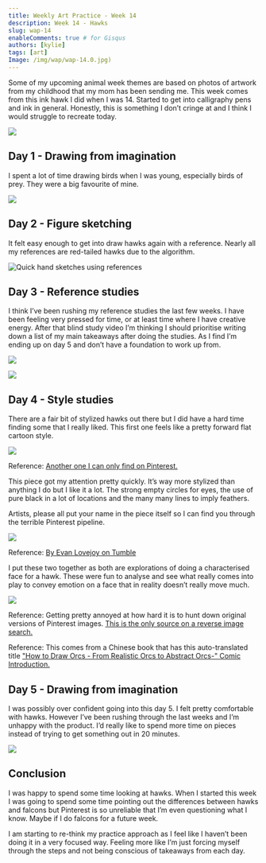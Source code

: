 ```yaml
---
title: Weekly Art Practice - Week 14
description: Week 14 - Hawks
slug: wap-14
enableComments: true # for Gisqus
authors: [kylie]
tags: [art]
Image: /img/wap/wap-14.0.jpg)
---
```


Some of my upcoming animal week themes are based on photos of artwork from my childhood that my mom has been sending me. This week comes from this ink hawk I did when I was 14. Started to get into calligraphy pens and ink in general. Honestly, this is something I don’t cringe at and I think I would struggle to recreate today.

![](/img/wap/wap-14.0.jpg)

<!--truncate-->

## Day 1 - Drawing from imagination

I spent a lot of time drawing birds when I was young, especially birds of prey. They were a big favourite of mine.

![](/img/wap/wap-14.1.png)

## Day 2 - Figure sketching

It felt easy enough to get into draw hawks again with a reference. Nearly all my references are red-tailed hawks due to the algorithm.

![Quick hand sketches using references](/img/wap/wap-14.2.jpg)

## Day 3 - Reference studies

I think I’ve been rushing my reference studies the last few weeks. I have been feeling very pressed for time, or at least time where I have creative energy. After that blind study video I’m thinking I should prioritise writing down a list of my main takeaways after doing the studies. As I find I’m ending up on day 5 and don’t have a foundation to work up from.

![](/img/wap/wap-14.3.1.jpg)

![](/img/wap/wap-14.3.2.jpg)

## Day 4 - Style studies

There are a fair bit of stylized hawks out there but I did have a hard time finding some that I really liked. This first one feels like a pretty forward flat cartoon style.

![](/img/wap/wap-14.4.1.jpg)

Reference: [Another one I can only find on Pinterest.](https://www.pinterest.ca/pin/972073900804728033/)

This piece got my attention pretty quickly. It’s way more stylized than anything I do but I like it a lot. The strong empty circles for eyes, the use of pure black in a lot of locations and the many many lines to imply feathers.

Artists, please all put your name in the piece itself so I can find you through the terrible Pinterest pipeline.

![](/img/wap/wap-14.4.2.jpg)

Reference: [By Evan Lovejoy on Tumble](https://www.tumblr.com/evanlovejoy/172831384141/red-tailed-hawk-study-in-colour)

I put these two together as both are explorations of doing a characterised face for a hawk. These were fun to analyse and see what really comes into play to convey emotion on a face that in reality doesn’t really move much.

![](/img/wap/wap-14.4.3.jpg)

Reference: Getting pretty annoyed at how hard it is to hunt down original versions of Pinterest images. [This is the only source on a reverse image search.](https://www.pinterest.ca/pin/236087205452227214/)

Reference: This comes from a Chinese book that has this auto-translated title ["How to Draw Orcs - From Realistic Orcs to Abstract Orcs-" Comic Introduction.](https://www.xuewailx.com/comic/shourendemiaohuifangfacongzhenshixishourendaochouxiangxishouren/read-6.html)

## Day 5 - Drawing from imagination

I was possibly over confident going into this day 5. I felt pretty comfortable with hawks. However I’ve been rushing through the last weeks and I’m unhappy with the product. I’d really like to spend more time on pieces instead of trying to get something out in 20 minutes.

![](/img/wap/wap-14.5.jpg)

## Conclusion

I was happy to spend some time looking at hawks. When I started this week I was going to spend some time pointing out the differences between hawks and falcons but Pinterest is so unreliable that I’m even questioning what I know. Maybe if I do falcons for a future week.

I am starting to re-think my practice approach as I feel like I haven’t been doing it in a very focused way. Feeling more like I’m just forcing myself through the steps and not being conscious of takeaways from each day.
